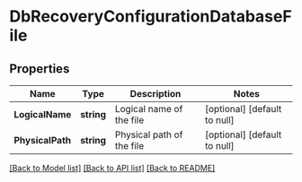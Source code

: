 # DbRecoveryConfigurationDatabaseFile

## Properties
Name | Type | Description | Notes
------------ | ------------- | ------------- | -------------
**LogicalName** | **string** | Logical name of the file | [optional] [default to null]
**PhysicalPath** | **string** | Physical path of the file | [optional] [default to null]

[[Back to Model list]](../README.md#documentation-for-models) [[Back to API list]](../README.md#documentation-for-api-endpoints) [[Back to README]](../README.md)

